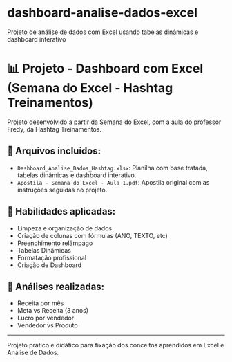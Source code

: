 # dashboard-analise-dados-excel
Projeto de análise de dados com Excel usando tabelas dinâmicas e dashboard interativo

# 📊 Projeto - Dashboard com Excel (Semana do Excel - Hashtag Treinamentos)

Projeto desenvolvido a partir da Semana do Excel, com a aula do professor Fredy, da Hashtag Treinamentos.

## 📁 Arquivos incluídos:
- `Dashboard_Analise_Dados_Hashtag.xlsx`: Planilha com base tratada, tabelas dinâmicas e dashboard interativo.
- `Apostila - Semana do Excel - Aula 1.pdf`: Apostila original com as instruções seguidas no projeto.

## 🧠 Habilidades aplicadas:
- Limpeza e organização de dados
- Criação de colunas com fórmulas (ANO, TEXTO, etc)
- Preenchimento relâmpago
- Tabelas Dinâmicas
- Formatação profissional
- Criação de Dashboard

## 🎯 Análises realizadas:
- Receita por mês
- Meta vs Receita (3 anos)
- Lucro por vendedor
- Vendedor vs Produto

---

Projeto prático e didático para fixação dos conceitos aprendidos em Excel e Análise de Dados.


